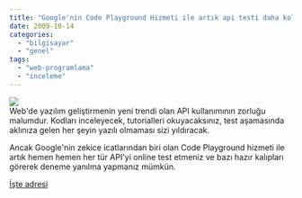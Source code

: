 ```yaml
---
title: "Google'nin Code Playground Hizmeti ile artık api testi daha kolay"
date: 2009-10-14
categories: 
  - "bilgisayar"
  - "genel"
tags: 
  - "web-programlama"
  - "inceleme"
---
```


![](/images/code_logo.png)  
Web'de yazılım geliştirmenin yeni trendi olan API kullanımının zorluğu malumdur. Kodları inceleyecek, tutorialleri okuyacaksınız, test aşamasında aklınıza gelen her şeyin yazılı olmaması sizi yıldıracak.  
  
Ancak Google'nin zekice icatlarından biri olan Code Playground hizmeti ile artık hemen hemen her tür API'yi online test etmeniz ve bazı hazır kalıpları görerek deneme yanılma yapmanız mümkün.  
  
[İşte adresi](http://code.google.com/apis/ajax/playground/)
